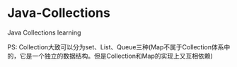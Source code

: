 # Java-Collections
Java Collections learning

PS: Collection大致可以分为set、List、Queue三种(Map不属于Collection体系中的，它是一个独立的数据结构。但是Collection和Map的实现上又互相依赖)
